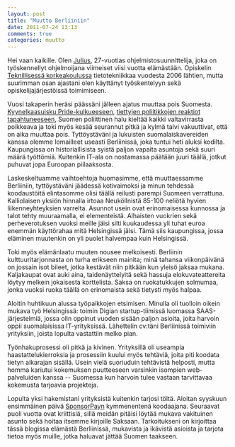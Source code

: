 ```yaml
---
layout: post
title: "Muutto Berliiniin"
date: 2011-07-24 13:13
comments: true
categories: muutto
---
```


Hei vaan kaikille. Olen [Julius](http://whyhello.im/pimeys), 27-vuotias
ohjelmistosuunnittelija, joka on työskennellyt ohjelmoijana viimeiset viisi
vuotta elämästään. Opiskelin [Teknillisessä korkeakoulussa](http://www.hut.fi)
tietotekniikkaa vuodesta 2006 lähtien, mutta suurimman osan ajastani olen
käyttänyt työskentelyyn sekä opiskelijajärjestöissä toimimiseen.

Vuosi takaperin heräsi päässäni jälleen ajatus muuttaa pois Suomesta. [Kyynelkaasuisku
Pride-kulkueeseen](http://omakaupunki.hs.fi/paakaupunkiseutu/uutiset/pride-kulkueen_marssijoita_sumutettiin_kyynelkaasulla/),
[tiettyjen poliitikkojen reaktiot
tapahtuneeseen](http://www.hs.fi/politiikka/artikkeli/Räsänen+Kommenttejani+Pride-iskusta+vääristelty/1135258630358),
Suomen poliittinen halu kieltää kaikki valtavirrasta poikkeava ja toki myös
kesää seurannut pitkä ja kylmä talvi vakuuttivat, että on aika muuttaa pois.
Tyttöystäväni ja lukuisten suomalaiskavereiden kanssa olemme lomailleet useasti
Berliinissä, joka tuntui heti aluksi kodilta. Kaupungissa on historiallisista
syistä paljon vapaita asuntoja sekä suuri määrä työttömiä. Kuitenkin IT-ala on
nostamassa päätään juuri täällä, jotkut puhuvat jopa Euroopan piilaaksosta.

Laskeskeltuamme vaihtoehtoja huomasimme, että muuttaessamme Berliiniin, tyttöystäväni
jäädessä kotivaimoksi ja minun tehdessä koodaustöitä elintasomme olisi täällä reilusti
parempi Suomeen verrattuna. Kalliolaisen yksiön hinnalla irtoaa Neuköllnistä 85-100
neliötä hyvien liikenneyhteyksien varrelta. Asunnot usein ovat erinomaisessa kunnossa
ja talot tehty muuraamalla, ei elementeistä. Alhaisten vuokrien sekä perheverotuksen
vuoksi meille jäisi silti kuukaudessa yli tuhat euroa enemmän käyttörahaa mitä Helsingissä
jäisi. Tämä siis kaupungissa, jossa eläminen muutenkin on yli puolet halvempaa kuin
Helsingissä.

Toki myös elämänlaatu muuten nousee melkoisesti. Berliinin kulttuuritarjonnasta on turha
erikseen mainita; minä tahansa viikonpäivänä on jossain isot bileet, jotka kestävät niin
pitkään kun yleisö jaksaa mukana. Kaljakaupat ovat auki aina, taidenäyttelyitä sekä hassuja
elokuvateattereita löytyy melkein jokaisesta korttelista. Saksa on ruokatukkujen solmumaa,
jonka vuoksi ruoka täällä on erinomaista sekä tietysti myös halpaa.

Aloitin huhtikuun alussa työpaikkojen etsimisen. Minulla oli tuolloin oikein
mukava työ Helsingissä: toimin Digian startup-tiimissä luomassa
SAAS-järjestelmiä, jossa olin oppinut vuoden sisään paljon asioita, joita
harvoin oppii suomalaisissa IT-yrityksissä. Lähettelin cv:täni Berliinissä
toimiviin yrityksiin, joista lopulta vastattiin melko pian.

Työnhakuprosessi oli pitkä ja kivinen. Yrityksillä oli useampia
haastattelukierroksia ja prosessiin kuului myös tehtäviä, joita piti koodata
tietyn aikarajan sisällä. Usein vielä suoriuduin tehtävistä helposti, mutta
homma kariutui kokemuksen puutteeseen varsinkin isompien web-palveluiden kanssa
-- Suomessa kun harvoin tulee vastaan tarvittavaa kokemusta tarjoavia
projekteja.

Lopulta yksi hakemistani yrityksistä kuitenkin tarjosi töitä. Aloitan syyskuun ensimmäinen
päivä [SponsorPayn](http://www.sponsorpay.com) kymmenentenä koodaajana.
Seuraavat puoli vuotta ovat kriittisiä, sillä meidän pitäisi löytää mukava
vakituinen asunto sekä hoitaa itsemme kirjoille Saksaan. Tarkoitukseni on
kirjoittaa tässä blogissa elämästä Berliinissä, mukavista ja ikävistä asioista
ja tarjota tietoa myös muille, jotka haluavat jättää Suomen taakseen.
